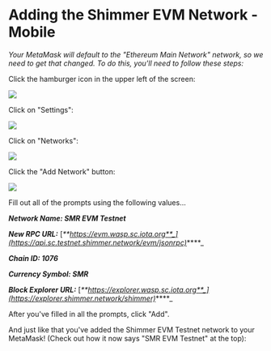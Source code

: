 # Adding the Shimmer EVM Network - Mobile

_Your MetaMask will default to the "Ethereum Main Network" network, so we need to get that changed. To do this, you'll need to follow these steps:_



Click the hamburger icon in the upper left of the screen:

![](<../../../.gitbook/assets/image (26) (1) (1) (1) (1) (1) (1).png>)

Click on "Settings":

![](<../../../.gitbook/assets/image (10) (1).png>)

Click on "Networks":

![](<../../../.gitbook/assets/image (6) (1) (1) (1).png>)

Click the "Add Network" button:

![](<../../../.gitbook/assets/image (23) (1) (1) (1) (1) (1).png>)



Fill out all of the prompts using the following values...

_**Network Name: SMR EVM Testnet**_

_**New RPC URL:**_ [_**https://evm.wasp.sc.iota.org**_](https://api.sc.testnet.shimmer.network/evm/jsonrpc)_****_

_**Chain ID: 1076**_

_**Currency Symbol: SMR**_

_**Block Explorer URL:**_ [_**https://explorer.wasp.sc.iota.org**_](https://explorer.shimmer.network/shimmer)_****_



After you've filled in all the prompts, click "Add".

And just like that you've added the Shimmer EVM Testnet network to your MetaMask! (Check out how it now says "SMR EVM Testnet" at the top):
